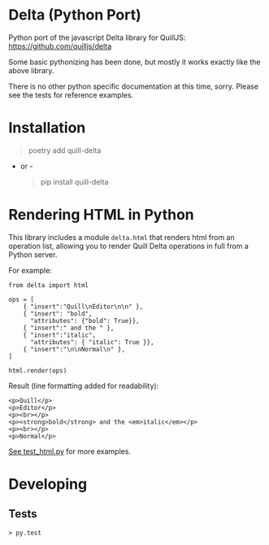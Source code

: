 
# Delta (Python Port)

Python port of the javascript Delta library for QuillJS: https://github.com/quilljs/delta

Some basic pythonizing has been done, but mostly it works exactly like the above library.

There is no other python specific documentation at this time, sorry.  Please see the tests
for reference examples.

# Installation

  > poetry add quill-delta

- or -

  > pip install quill-delta

# Rendering HTML in Python

This library includes a module `delta.html` that renders html from an operation list,
allowing you to render Quill Delta operations in full from a Python server.

For example:

    from delta import html

    ops = [ 
        { "insert":"Quill\nEditor\n\n" },
        { "insert": "bold",
          "attributes": {"bold": True}},
        { "insert":" and the " },
        { "insert":"italic",
          "attributes": { "italic": True }},
        { "insert":"\n\nNormal\n" },
    ]

    html.render(ops)

Result (line formatting added for readability):
    
    <p>Quill</p>
    <p>Editor</p>
    <p><br></p>
    <p><strong>bold</strong> and the <em>italic</em></p>
    <p><br></p>
    <p>Normal</p>

[See test_html.py](tests/test_html.py) for more examples.


# Developing

## Tests

    > py.test


